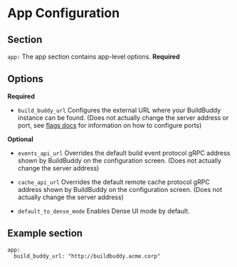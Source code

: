<!--
{
  "name": "App",
  "category": "5eed3e2ace045b343fc0a328",
  "priority": 800
}
-->
# App Configuration


## Section

```app:``` The app section contains app-level options. **Required**

## Options

**Required**

* ```build_buddy_url```  Configures the external URL where your BuildBuddy instance can be found. (Does not actually change the server address or port, see [flags docs](flags.md) for information on how to configure ports)

**Optional**

* ```events_api_url```  Overrides the default build event protocol gRPC address shown by BuildBuddy on the configuration screen. (Does not actually change the server address)

* ```cache_api_url``` Overrides the default remote cache protocol gRPC address shown by BuildBuddy on the configuration screen. (Does not actually change the server address)

* ```default_to_dense_mode``` Enables Dense UI mode by default.

## Example section

```
app:
  build_buddy_url: "http://buildbuddy.acme.corp"
```
